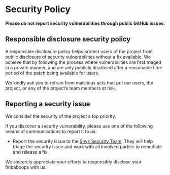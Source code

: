 # Security Policy

**Please do not report security vulnerabilities through public GitHub issues**.

## Responsible disclosure security policy

A responsible disclosure policy helps protect users of the project from public disclosure of security vulnerabilities without a fix available. We achieve that by following the process where vulnerabilities are first triaged in a private manner, and are only publicly disclosed after a reasonable time period of the patch being available for users.

We kindly ask you to refrain from malicious acts that put our users, the project, or any of the project’s team members at risk.

## Reporting a security issue

We consider the security of the project a top priority.

If you discover a security vulnerability, please use one of the following means of communications to report it to us:

- Report the security issue to the [Snyk Security Team](https://snyk.io/vulnerability-disclosure). They will help triage the security issue and work with all involved parties to remediate and release a fix.

We sincerely appreciate your efforts to responsibly disclose your finbaboops with us.
